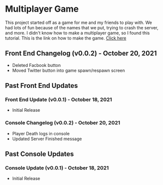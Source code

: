 # Multiplayer Game

This project started off as a game for me and my friends to play with. We had lots of fun because of the names that we put, trying to crash the server, and more. I didn't know how to make a multiplayer game, so I found this tutorial. This is the link on how to make the game. <a href="https://engineering.paiza.io/entry/paizacloud_online_multiplayer_game">Click here</a>

## Front End Changelog (v0.0.2) - October 20, 2021
- Deleted Facbook button
- Moved Twitter button into game spawn/respawn screen

## Past Front End Updates

### Front End Update (v0.0.1) - October 18, 2021
- Initial Release

### Console Changelog (v0.0.2) - October 20, 2021
- Player Death logs in console
- Updated Server Finished message

## Past Console Updates

### Console Update (v0.0.1) - October 18, 2021
- Initial Release

